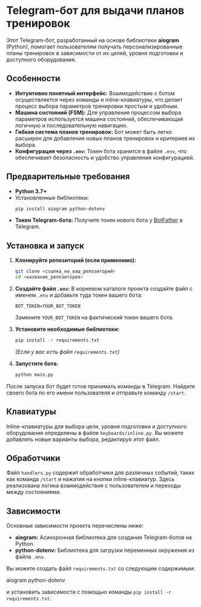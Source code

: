 # Telegram-бот для выдачи планов тренировок

Этот Telegram-бот, разработанный на основе библиотеки **aiogram** (Python), помогает пользователям получать персонализированные планы тренировок в зависимости от их целей, уровня подготовки и доступного оборудования.

## Особенности

* **Интуитивно понятный интерфейс:** Взаимодействие с ботом осуществляется через команды и inline-клавиатуры, что делает процесс выбора параметров тренировки простым и удобным.
* **Машина состояний (FSM):** Для управления процессом выбора параметров используется машина состояний, обеспечивающая логичную и последовательную навигацию.
* **Гибкая система планов тренировок:** Бот может быть легко расширен для добавления новых планов тренировок и критериев их выбора.
* **Конфигурация через `.env`:** Токен бота хранится в файле `.env`, что обеспечивает безопасность и удобство управления конфигурацией.

## Предварительные требования

* **Python 3.7+**
* Установленные библиотеки:
    ```bash
    pip install aiogram python-dotenv
    ```
* **Токен Telegram-бота:** Получите токен нового бота у [BotFather](https://t.me/BotFather) в Telegram.

## Установка и запуск

1.  **Клонируйте репозиторий (если применимо):**
    ```bash
    git clone <ссылка_на_ваш_репозиторий>
    cd <название_репозитория>
    ```

2.  **Создайте файл `.env`:**
    В корневом каталоге проекта создайте файл с именем `.env` и добавьте туда токен вашего бота:
    ```
    BOT_TOKEN=YOUR_BOT_TOKEN
    ```
    Замените `YOUR_BOT_TOKEN` на фактический токен вашего бота.

3.  **Установите необходимые библиотеки:**
    ```bash
    pip install -r requirements.txt
    ```
    *(Если у вас есть файл `requirements.txt`)*

4.  **Запустите бота:**
    ```bash
    python main.py
    ```

После запуска бот будет готов принимать команды в Telegram. Найдите своего бота по его имени пользователя и отправьте команду `/start`.

## Клавиатуры

Inline-клавиатуры для выбора цели, уровня подготовки и доступного оборудования определены в файле `keyboards/inline.py`. Вы можете добавлять новые варианты выбора, редактируя этот файл.

## Обработчики

Файл `handlers.py` содержит обработчики для различных событий, таких как команда `/start` и нажатия на кнопки inline-клавиатур. Здесь реализована логика взаимодействия с пользователем и переходы между состояниями.

## Зависимости

Основные зависимости проекта перечислены ниже:

* **aiogram:** Асинхронная библиотека для создания Telegram-ботов на Python.
* **python-dotenv:** Библиотека для загрузки переменных окружения из файла `.env`.

Вы можете создать файл `requirements.txt` со следующим содержимым:

aiogram
python-dotenv


и установить зависимости с помощью команды `pip install -r requirements.txt`.
